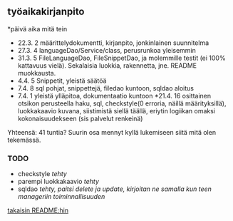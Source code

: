 
## työaikakirjanpito

*päivä aika mitä tein
* 22.3.  2   määrittelydokumentti, kirjanpito, jonkinlainen suunnitelma
* 27.3.  4   languageDao/Service/class, perusrunkoa yleisemmin
* 31.3.  5   FileLanguageDao, FileSnippetDao, ja molemmille testit (ei 100% kattavuus vielä). Sekalaisia luokkia, rakennetta, jne. README muokkausta.
 * 4.4.  5   Snippetit, yleistä säätöä
 * 7.4.  8   sql pohjat, snippettejä, filedao kuntoon, sqldao aloitus
 * 7.4.  1   yleistä ylläpitoa, dokumentaatio kuntoon
 *21.4.  16  osittainen otsikon perusteella haku, sql, checkstyle(0 erroria, näillä määrityksillä), luokkakaavio kuvana, siistimistä siellä täällä, eriytin logiikan omaksi kokonaisuudekseen (sis palvelut renkeinä)

Yhteensä: 41 tuntia? Suurin osa mennyt kyllä lukemiseen siitä mitä olen tekemässä.

 ### TODO
 * checkstyle *tehty*
 * parempi luokkakaavio *tehty*
 * sqldao *tehty, paitsi delete ja update, kirjoitan ne samalla kun teen manageriin toiminnallisuuden*

[takaisin README:hin](https://github.com/sanikk/ot-harjoitust/blob/master/README.md)
